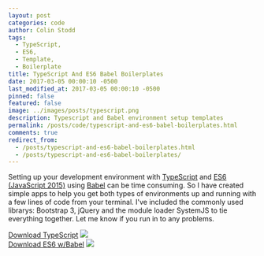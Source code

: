 ```yaml
---
layout: post
categories: code
author: Colin Stodd
tags:
  - TypeScript,
  - ES6,
  - Template,
  - Boilerplate
title: TypeScript And ES6 Babel Boilerplates
date: 2017-03-05 00:00:10 -0500
last_modified_at: 2017-03-05 00:00:10 -0500
pinned: false
featured: false
image: ../images/posts/typescript.png
description: Typescript and Babel environment setup templates
permalink: /posts/code/typescript-and-es6-babel-boilerplates.html
comments: true
redirect_from:
  - /posts/typescript-and-es6-babel-boilerplates.html
  - /posts/typescript-and-es6-babel-boilerplates/
---
```


Setting up your development environment with <a href="http://www.typescriptlang.org/" target="_blank" rel="noopener">TypeScript</a> and <a href="https://www.javascript.com/" target="_blank" rel="noopener">ES6 (JavaScript 2015)</a> using <a href="https://babeljs.io/" target="_blank" rel="noopener">Babel</a> can be time consuming.  So I have created simple apps to help you get both types of environments up and running with a few lines of code from your terminal.  I've included the commonly used librarys: Bootstrap 3, jQuery and the module loader SystemJS to tie everything together. Let me know if you run in to any problems.


<div class="row uniform">
<div class="6u">
   <a href="https://github.com/cbstodd/typescript_webpack" target="_blank" rel="noopener">Download TypeScript</a>
   <a href="https://github.com/cbstodd/typescript_webpack" target="_blank" rel="noopener">
   <img src="https://react-etc.net/thumbs/740x560c/2016-12/1480744224_typescript-logo.png" class="image fit">
   </a>

</div>
<div class="6u$">
<a href="https://github.com/cbstodd/babel_starter" target="_blank" rel="noopener">Download ES6 w/Babel</a>
<a href="https://github.com/cbstodd/babel_starter" target="_blank" rel="noopener">
<img src="https://html5hive.org/wp-content/uploads/2015/12/babel.png" class="image fit">
</a>

</div>
</div>
